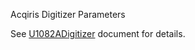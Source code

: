 Acqiris Digitizer Parameters

See [U1082ADigitizer](../@U1082ADigitizer/README.md#params) document for details.
